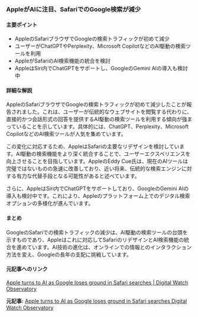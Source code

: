 ### AppleがAIに注目、SafariでのGoogle検索が減少

#### 主要ポイント
- AppleのSafariブラウザでGoogleの検索トラフィックが初めて減少
- ユーザーがChatGPTやPerplexity、Microsoft CopilotなどのAI駆動の検索ツールを利用
- AppleがSafariのAI検索機能の統合を検討
- AppleはSiri内でChatGPTをサポートし、GoogleのGemini AIの導入も検討中

#### 詳細な解説

AppleのSafariブラウザでGoogleの検索トラフィックが初めて減少したことが報告されました。これは、ユーザーが伝統的なウェブサイトを閲覧する代わりに、直接的かつ会話形式の回答を提供するAI駆動の検索ツールを利用する傾向が強まっていることを示しています。具体的には、ChatGPT、Perplexity、Microsoft CopilotなどのAI検索ツールが人気を集めています。

この変化に対応するため、AppleはSafariの主要なリデザインを検討しています。AI駆動の検索機能をより深く統合することで、ユーザーエクスペリエンスを向上させることを目指しています。AppleのEddy Cue氏は、現在のAIツールは完璧ではないものの急速に改善しており、近い将来、伝統的な検索エンジンに対する有力な代替手段となる可能性があると述べています。

さらに、AppleはSiri内でChatGPTをサポートしており、GoogleのGemini AIの導入も検討中です。これにより、Appleのプラットフォーム上でのデジタル検索オプションの多様化が進んでいます。

#### まとめ

GoogleのSafariでの検索トラフィックの減少は、AI駆動の検索ツールの台頭を示すものであり、Appleはこれに対応してSafariのリデザインとAI検索機能の統合を進めています。AI技術の進化は、オンラインでの情報とのインタラクション方法を変え、Googleの長年の支配に挑戦しています。

#### 元記事へのリンク
[Apple turns to AI as Google loses ground in Safari searches | Digital Watch Observatory](リンク先URL)

**元記事:** [Apple turns to AI as Google loses ground in Safari searches Digital Watch Observatory](https://dig.watch/updates/apple-turns-to-ai-as-google-loses-ground-in-safari-searches)